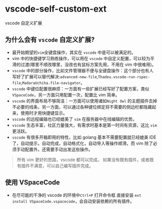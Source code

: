 # vscode-self-custom-ext
vscode 自定义扩展


## 为什么会有 `vscode` 自定义扩展?
- 最开始期望的`vim`全键盘操作，其实在 `vscode` 中是可以被满足的。
- vim 中的快捷键学习熟练操作，可以用在 `vscode` 中自定义配置，可以较为平滑的过渡(哪里不顺改哪里，没改也有鼠标方案先用，不用在 vim 中很难用)。
- `vscode` 中的部分操作，比如文件管理器不便与全键盘操作：这个部分也有人写好了扩展可以替代解决:`advanced-new-file`,`Thadeu.vscode-run-rspec-file`,`MadaraUchiha.file-navigator`。
- `vscode` 中键位配置很麻烦：一方面有一些扩展已经写好了配置方案，类似 `VSpaceCode`，另一方面只用配置一次，配置比 vim 简单。
- `vscode` 的界面布局不够简洁：一方面可以使用诸如`Night Owl` 的主题插件去掉不必要的线条，另一方面，可以通过各种键位绑定将不需要的侧边栏都隐藏起来，使用时才用快捷键显示。
- `vscode` 的远程编辑也已经媲美了 `vim` 在服务器中在线编辑的优势。
- `vscode` 生态丰富，社区力量强大，有需求时基本是第一时间有资源，这比 `vim` 更活跃。
- `vscode` 有很多开箱即用的特性，比如 golang 基本不需要配置就已经媲美 IDE 了，自动提示，自动完成，自动格式化，自动导入等操作顺滑。而 vim 除了必须手动配置外，还需要手动出发这些操作。

> 所有 vim 更好的思路，vscode 都可以完成。
> 如果没有既有插件，或者既有插件不满意，可以自己编写插件完成。

## 使用 VSpaceCode
- 在尽可能的干净的 vscode 的环境中`Ctrl+P` 打开命令框 直接安装 `ext install VSpaceCode.vspacecode`，会自动安装依赖的所有插件。
